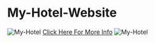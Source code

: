 # My-Hotel-Website
![My-Hotel](https://user-images.githubusercontent.com/59916393/89105250-2b228e80-d43d-11ea-9af4-a1393b97db74.JPG)
[Click Here For More Info](https://silly-bohr-37aea5.netlify.app)
![My-Hotel](https://user-images.githubusercontent.com/59916393/89105250-2b228e80-d43d-11ea-9af4-a1393b97db74.JPG)

